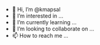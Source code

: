 - 👋 Hi, I’m @kmapsal
- 👀 I’m interested in ...
- 🌱 I’m currently learning ...
- 💞️ I’m looking to collaborate on ...
- 📫 How to reach me ...

<!---
kmapsal/kmapsal is a ✨ special ✨ repository because its `README.md` (this file) appears on your GitHub profile.
You can click the Preview link to take a look at your changes.
--->
